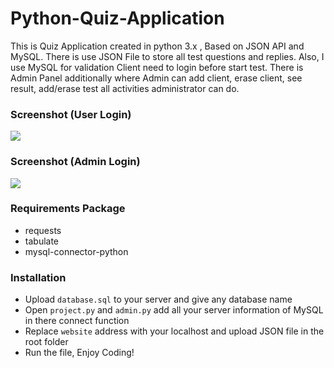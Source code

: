 # Python-Quiz-Application
This is Quiz Application created in python 3.x , Based on JSON API and MySQL. There is use JSON File to store all test questions and replies. Also, I use MySQL for validation 
Client need to login before start test. There is Admin Panel additionally where Admin can add client, erase client, see result, add/erase test all activities administrator can do.

### Screenshot (User Login)
![](https://i.ibb.co/fDsQWLP/carbon-2.png)

### Screenshot (Admin Login)
![](https://i.ibb.co/fDsQWLP/carbon-2.png)

### Requirements Package
- requests
- tabulate
- mysql-connector-python

### Installation
- Upload `database.sql` to your server and give any database name
- Open `project.py` and `admin.py` add all your server information of MySQL in there connect function
- Replace `website` address with your localhost and upload JSON file in the root folder
- Run the file, Enjoy Coding!
